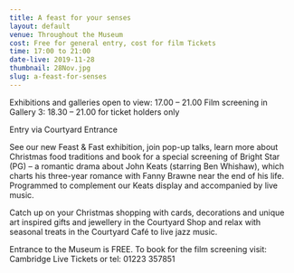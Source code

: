 ```yaml
---
title: A feast for your senses
layout: default
venue: Throughout the Museum
cost: Free for general entry, cost for film Tickets
time: 17:00 to 21:00
date-live: 2019-11-28
thumbnail: 28Nov.jpg
slug: a-feast-for-senses
---
```

Exhibitions and galleries open to view: 17.00 – 21.00
Film screening in Gallery 3: 18.30 – 21.00 for ticket holders only

Entry via Courtyard Entrance

See our new Feast & Fast exhibition, join pop-up talks, learn more about Christmas food traditions and book for a special screening of Bright Star (PG) – a romantic drama about John Keats (starring Ben Whishaw), which charts his three-year romance with Fanny Brawne near the end of his life. Programmed to complement our Keats display and accompanied by live music.

Catch up on your Christmas shopping with cards, decorations and unique art inspired gifts and jewellery in the Courtyard Shop and relax with seasonal treats in the Courtyard Café to live jazz music.

Entrance to the Museum is FREE. To book for the film screening visit: Cambridge Live Tickets or tel: 01223 357851
